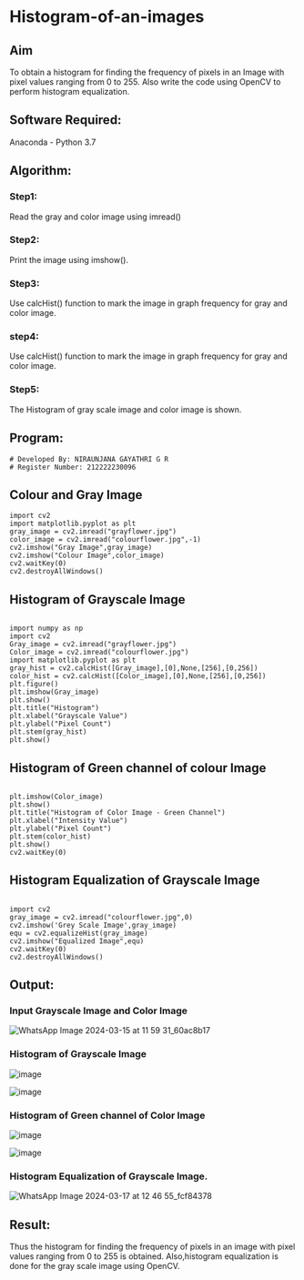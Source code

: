 # Histogram-of-an-images
## Aim
To obtain a histogram for finding the frequency of pixels in an Image with pixel values ranging from 0 to 255. Also write the code using OpenCV to perform histogram equalization.

## Software Required:
Anaconda - Python 3.7

## Algorithm:

### Step1:
Read the gray and color image using imread()
### Step2:
Print the image using imshow().
### Step3:
Use calcHist() function to mark the image in graph frequency for gray and color image.
### step4:
Use calcHist() function to mark the image in graph frequency for gray and color image.
### Step5:
The Histogram of gray scale image and color image is shown.


## Program:
```
# Developed By: NIRAUNJANA GAYATHRI G R
# Register Number: 212222230096
```
## Colour and Gray Image

```
import cv2
import matplotlib.pyplot as plt
gray_image = cv2.imread("grayflower.jpg")
color_image = cv2.imread("colourflower.jpg",-1)
cv2.imshow("Gray Image",gray_image)
cv2.imshow("Colour Image",color_image)
cv2.waitKey(0)
cv2.destroyAllWindows()
```
## Histogram of Grayscale Image
```

import numpy as np
import cv2
Gray_image = cv2.imread("grayflower.jpg")
Color_image = cv2.imread("colourflower.jpg")
import matplotlib.pyplot as plt
gray_hist = cv2.calcHist([Gray_image],[0],None,[256],[0,256])
color_hist = cv2.calcHist([Color_image],[0],None,[256],[0,256])
plt.figure()
plt.imshow(Gray_image)
plt.show()
plt.title("Histogram")
plt.xlabel("Grayscale Value")
plt.ylabel("Pixel Count")
plt.stem(gray_hist)
plt.show()
```
## Histogram of Green channel of colour Image
```

plt.imshow(Color_image)
plt.show()
plt.title("Histogram of Color Image - Green Channel")
plt.xlabel("Intensity Value")
plt.ylabel("Pixel Count")
plt.stem(color_hist)
plt.show()
cv2.waitKey(0)
```
## Histogram Equalization of Grayscale Image
```

import cv2
gray_image = cv2.imread("colourflower.jpg",0)
cv2.imshow('Grey Scale Image',gray_image)
equ = cv2.equalizeHist(gray_image)
cv2.imshow("Equalized Image",equ)
cv2.waitKey(0)
cv2.destroyAllWindows()
```
## Output:
### Input Grayscale Image and Color Image

![WhatsApp Image 2024-03-15 at 11 59 31_60ac8b17](https://github.com/niraunjana/Histogram-of-an-images/assets/119395610/0a1f002c-88e4-42b2-a582-1726edfb8490)



### Histogram of Grayscale Image 

![image](https://github.com/niraunjana/Histogram-of-an-images/assets/119395610/b03cb2b5-3c60-4862-86cf-1d3f3813a42b)

![image](https://github.com/niraunjana/Histogram-of-an-images/assets/119395610/051681dd-e712-4d83-bc57-2133996d7d7c)


### Histogram of Green channel of Color Image

![image](https://github.com/niraunjana/Histogram-of-an-images/assets/119395610/fc675546-f806-4a48-87e9-7a7622248fd3)

![image](https://github.com/niraunjana/Histogram-of-an-images/assets/119395610/9cb203eb-1758-47d1-b9d9-03b373f208ec)

### Histogram Equalization of Grayscale Image.

![WhatsApp Image 2024-03-17 at 12 46 55_fcf84378](https://github.com/niraunjana/Histogram-of-an-images/assets/119395610/3b7e1ad0-9248-4ccc-82e7-b994e3f0e51e)

## Result: 
Thus the histogram for finding the frequency of pixels in an image with pixel values ranging from 0 to 255 is obtained. Also,histogram equalization is done for the gray scale image using OpenCV.
